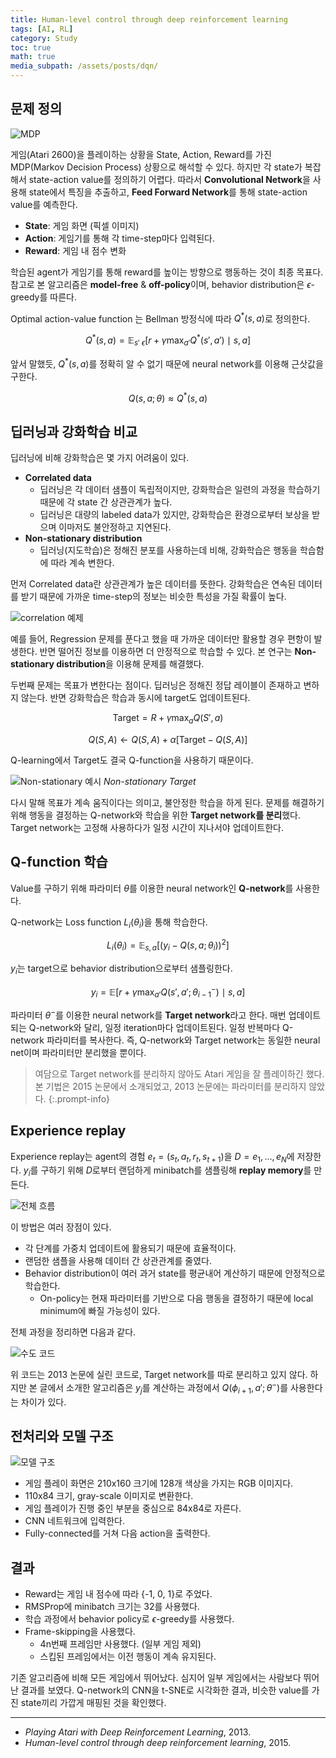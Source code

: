 ```yaml
---
title: Human-level control through deep reinforcement learning
tags: [AI, RL]
category: Study
toc: true
math: true
media_subpath: /assets/posts/dqn/
---
```


## 문제 정의

![MDP](mdp.png)

게임(Atari 2600)을 플레이하는 상황을 State, Action, Reward를 가진 MDP(Markov Decision Process) 상황으로 해석할 수 있다. 하지만 각 state가 복잡해서 state-action value를 정의하기 어렵다. 따라서 **Convolutional Network**을 사용해 state에서 특징을 추출하고, **Feed Forward Network**를 통해 state-action value를 예측한다.

- **State**: 게임 화면 (픽셀 이미지)
- **Action**: 게임기를 통해 각 time-step마다 입력된다.
- **Reward**: 게임 내 점수 변화

학습된 agent가 게임기를 통해 reward를 높이는 방향으로 행동하는 것이 최종 목표다. 참고로 본 알고리즘은 **model-free** & **off-policy**이며, behavior distribution은 $\epsilon$-greedy를 따른다.

Optimal action-value function 는 Bellman 방정식에 따라 $Q^*(s,a)$로 정의한다.

$$
Q^*(s,a)=\mathbb{E}_{s'~\epsilon} [r+\gamma\max_{a'}Q^*(s',a')\mid s,a]
$$

앞서 말했듯, $Q^*(s,a)$를 정확히 알 수 없기 때문에 neural network를 이용해 근삿값을 구한다.

$$Q(s,a;\theta) \approx Q^*(s,a)$$

## 딥러닝과 강화학습 비교

딥러닝에 비해 강화학습은 몇 가지 어려움이 있다.

- **Correlated data**
  - 딥러닝은 각 데이터 샘플이 독립적이지만, 강화학습은 일련의 과정을 학습하기 때문에 각 state 간 상관관계가 높다.
  - 딥러닝은 대량의 labeled data가 있지만, 강화학습은 환경으로부터 보상을 받으며 이마저도 불안정하고 지연된다.
- **Non-stationary distribution**
  - 딥러닝(지도학습)은 정해진 분포를 사용하는데 비해, 강화학습은 행동을 학습함에 따라 계속 변한다.

먼저 Correlated data란 상관관계가 높은 데이터를 뜻한다. 강화학습은 연속된 데이터를 받기 때문에 가까운 time-step의 정보는 비슷한 특성을 가질 확률이 높다.

![correlation 예제](correlated.png)

예를 들어, Regression 문제를 푼다고 했을 때 가까운 데이터만 활용할 경우 편항이 발생한다. 반면 떨어진 정보를 이용하면 더 안정적으로 학습할 수 있다. 본 연구는 **Non-stationary distribution**을 이용해 문제를 해결했다.

두번째 문제는 목표가 변한다는 점이다. 딥러닝은 정해진 정답 레이블이 존재하고 변하지 않는다. 반면 강화학습은 학습과 동시에 target도 업데이트된다.

$$\textrm{Target}=R+\gamma\max_{a} Q(S',a)$$

$$Q(S,A)\leftarrow Q(S,A)+\alpha [\textrm{Target}-Q(S,A)]$$

Q-learning에서 Target도 결국 Q-function을 사용하기 때문이다.

![Non-stationary 예시](pig-carrot.png)
_Non-stationary Target_

다시 말해 목표가 계속 움직이다는 의미고, 불안정한 학습을 하게 된다. 문제를 해결하기 위해 행동을 결정하는 Q-network와 학습을 위한 **Target network를 분리**했다. Target network는 고정해 사용하다가 일정 시간이 지나서야 업데이트한다.

## Q-function 학습

Value를 구하기 위해 파라미터 $\theta$를 이용한 neural network인 **Q-network**를 사용한다.

Q-network는 Loss function $L_i(\theta_i)$을 통해 학습한다.

$$L_i(\theta_i)=\mathbb{E}_{s,a}[(y_i-Q(s,a;\theta_i))^2]$$

$y_i$는 target으로 behavior distribution으로부터 샘플링한다.

$$y_i=\mathbb{E}[r+\gamma\max_{a'}Q(s',a';\theta_{i-1}^{-})\mid s,a]$$

파라미터 $\theta^-$를 이용한 neural network를 **Target network**라고 한다. 매번 업데이트되는 Q-network와 달리, 일정 iteration마다 업데이트된다. 일정 반복마다 Q-network 파라미터를 복사한다. 즉, Q-network와 Target network는 동일한 neural net이며 파라미터만 분리했을 뿐이다.

> 여담으로 Target network를 분리하지 않아도 Atari 게임을 잘 플레이하긴 했다. 본 기법은 2015 논문에서 소개되었고, 2013 논문에는 파라미터를 분리하지 않았다.
{:.prompt-info}

## Experience replay

Experience replay는 agent의 경험 $e_t=(s_t,a_t,r_t,s_{t+1})$을 $D=e_1,...,e_N$에 저장한다. $y_i$를 구하기 위해 $D$로부터 랜덤하게 minibatch를 샘플링해 **replay memory**를 만든다.

![전체 흐름](flow.png)

이 방법은 여러 장점이 있다.

- 각 단계를 가중치 업데이트에 활용되기 때문에 효율적이다.
- 랜덤한 샘플을 사용해 데이터 간 상관관계를 줄였다.
- Behavior distribution이 여러 과거 state를 평균내어 계산하기 때문에 안정적으로 학습한다.
  - On-policy는 현재 파라미터를 기반으로 다음 행동을 결정하기 때문에 local minimum에 빠질 가능성이 있다.

전체 과정을 정리하면 다음과 같다.

![수도 코드](pseudo.png)

위 코드는 2013 논문에 실린 코드로, Target network를 따로 분리하고 있지 않다. 하지만 본 글에서 소개한 알고리즘은 $y_j$를 계산하는 과정에서 $Q(\phi_{i+1},a';\theta^{-})$를 사용한다는 차이가 있다.

## 전처리와 모델 구조

![모델 구조](network.png)

- 게임 플레이 화면은 210x160 크기에 128개 색상을 가지는 RGB 이미지다.
- 110x84 크기, gray-scale 이미지로 변환한다.
- 게임 플레이가 진행 중인 부분을 중심으로 84x84로 자른다.
- CNN 네트워크에 입력한다.
- Fully-connected를 거쳐 다음 action을 출력한다.

## 결과

- Reward는 게임 내 점수에 따라 {-1, 0, 1}로 주었다.
- RMSProp에 minibatch 크기는 32를 사용했다.
- 학습 과정에서 behavior policy로 $\epsilon$-greedy를 사용했다.
- Frame-skipping을 사용했다.
  - 4n번째 프레임만 사용했다. (일부 게임 제외)
  - 스킵된 프레임에서는 이전 행동이 계속 유지된다.

기존 알고리즘에 비해 모든 게임에서 뛰어났다. 심지어 일부 게임에서는 사람보다 뛰어난 결과를 보였다. Q-network의 CNN을 t-SNE로 시각화한 결과, 비슷한 value를 가진 state끼리 가깝게 매핑된 것을 확인했다.

---

- _Playing Atari with Deep Reinforcement Learning_, 2013.
- _Human-level control through deep reinforcement learning_, 2015.
